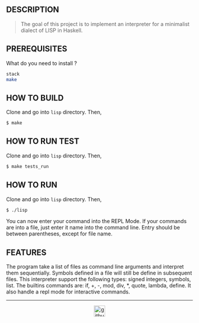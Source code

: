 ## DESCRIPTION

> The goal of this project is to implement an interpreter for a minimalist dialect of LISP in Haskell.

## PREREQUISITES
What do you need to install ?
```bash
stack
make
```

## HOW TO BUILD
Clone and go into `lisp` directory.
Then,
```bash
$ make
```

## HOW TO RUN TEST
Clone and go into `lisp` directory.
Then,
```bash
$ make tests_run
```


## HOW TO RUN
Clone and go into `lisp` directory.
Then,
```bash
$ ./lisp
```
You can now enter your command into the REPL Mode. If your commands are into a file, just enter it name into the command line. Entry should be between parentheses, except for file name.

## FEATURES
The program take a list of files as command line arguments and interpret them sequentially. Symbols defined in a file will still be define in subsequent files.
This interpreter support the following types: signed integers, symbols, list.
The builtins commands are: if, +, -, mod, div, *, quote, lambda, define. It also handle a repl mode for interactive commands.

---

<div align="center">

<a href="https://github.com/SerginoBradford" target="_blank"><img src="https://cdn.jsdelivr.net/npm/simple-icons@3.0.1/icons/github.svg" alt="github.com" width="30"></a>

</div>